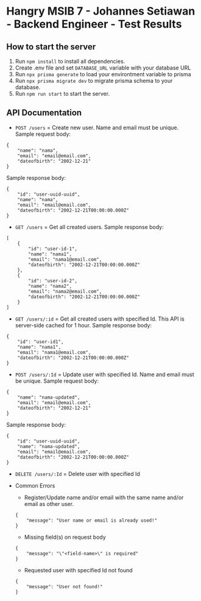 
# Hangry MSIB 7 - Johannes Setiawan - Backend Engineer - Test Results

## How to start the server

1. Run ```npm install``` to install all dependencies.
2. Create .env file and set ```DATABASE_URL``` variable with your database URL
3. Run ```npx prisma generate``` to load your environtment variable to prisma
4. Run ```npx prisma migrate dev``` to migrate prisma schema to your database.
5. Run ```npm run start``` to start the server.

## API Documentation
- ```POST /users``` = Create new user. Name and email must be unique.
Sample request body:
```
{
    "name": "nama",
    "email": "email@email.com",
    "dateofbirth": "2002-12-21"
}
```
Sample response body:
```
{
    "id": "user-uuid-uuid",
    "name": "nama",
    "email": "email@email.com",
    "dateofbirth": "2002-12-21T00:00:00.000Z"
}
```

- ```GET /users``` = Get all created users.
Sample response body:
```
[
    {
        "id": "user-id-1",
        "name": "nama1",
        "email": "nama1@email.com",
        "dateofbirth": "2002-12-21T00:00:00.000Z"
    },
    {
        "id": "user-id-2",
        "name": "nama2",
        "email": "nama2@email.com",
        "dateofbirth": "2002-12-21T00:00:00.000Z"
    }
]
```

- ```GET /users/:id``` = Get all created users with specified Id. This API is server-side cached for 1 hour.
Sample response body:
```
{
    "id": "user-id1",
    "name": "nama1",
    "email": "nama1@email.com",
    "dateofbirth": "2002-12-21T00:00:00.000Z"
}
```

- ```POST /users/:Id``` = Update user with specified Id. Name and email must be unique.
Sample request body:
```
{
    "name": "nama-updated",
    "email": "email@email.com",
    "dateofbirth": "2002-12-21"
}
```
Sample response body:
```
{
    "id": "user-uuid-uuid",
    "name": "nama-updated",
    "email": "email@email.com",
    "dateofbirth": "2002-12-21T00:00:00.000Z"
}
```

- ```DELETE /users/:Id``` = Delete user with specified Id

- Common Errors

    - Register/Update name and/or email with the same name and/or email as other user.
    ```
    {
        "message": "User name or email is already used!"
    }
    ```

    - Missing field(s) on request body
    ```
    {
        "message": "\"<field-name>\" is required"
    }
    ```

    - Requested user with specified Id not found
    ```
    {
        "message": "User not found!"
    }
    ```

